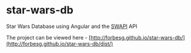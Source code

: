 # star-wars-db

Star Wars Database using Angular and the [SWAPI](http://swapi.co) API

The project can be viewed here - [http://forbesg.github.io/star-wars-db/](http://forbesg.github.io/star-wars-db/dist/)




